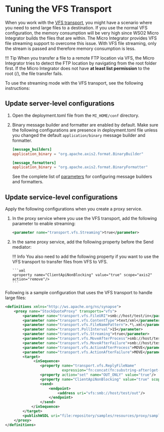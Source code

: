 # Tuning the VFS Transport

When you work with the [VFS transport](../../../concepts/messaging-transports/#virtual-file-system-jms), you might have a scenario where you need to send large files to a destination. If you use the normal VFS configuration, the memory consumption will be very high since WSO2 Micro Integrator builds the files that are within. The Micro Integrator provides VFS file streaming support to overcome this issue. With VFS file streaming, only the stream is
passed and therefore memory consumption is less.

!!! Tip
    When you transfer a file to a remote FTP location via VFS, the Micro Integrator tries to detect the FTP location by navigating from the root folder first. If the Micro Integrator does not have **at least list permission** to the root (/), the file transfer fails.

To use the streaming mode with the VFS transport, see the following instructions:

## Update server-level configurations

1. Open the deployment.toml file from the `MI_HOME/conf` directory.
2. Binary message builder and formatter are enabled by default. Make sure the following configurations are presence in deployment.toml file unless you changed the default `application/binary` message builder and formatter.

    ```toml
    [message_builders]
    application_binary = "org.apache.axis2.format.BinaryBuilder"   
 
    [message_formatters]
    application_binary = "org.apache.axis2.format.BinaryFormatter"
    ```

    See the complete list of [parameters](../../../references/config-catalog) for configuring message builders and formatters.

## Update service-level configurations

Apply the following configurations when you create a proxy service.

1.  In the proxy service where you use the VFS transport, add the following parameter to enable streaming:

    ```xml
    <parameter name="transport.vfs.Streaming">true</parameter>
    ```

2.  In the same proxy service, add the following property before the Send mediator:

    !!! Info
        You also need to add the following property if you want to use the VFS transport to transfer files from VFS to VFS.
    
        ```xml
        <property name="ClientApiNonBlocking" value="true" scope="axis2" action="remove"/>
        ```

Following is a sample configuration that uses the VFS transport to handle large files:

```xml
<definitions xmlns="http://ws.apache.org/ns/synapse">
    <proxy name="StockQuoteProxy" transports="vfs">
        <parameter name="transport.vfs.FileURI">smb://host/test/in</parameter>        
        <parameter name="transport.vfs.ContentType">text/xml</parameter>
        <parameter name="transport.vfs.FileNamePattern">.*\.xml</parameter>
        <parameter name="transport.PollInterval">15</parameter>
        <parameter name="transport.vfs.Streaming">true</parameter>
        <parameter name="transport.vfs.MoveAfterProcess">smb://host/test/original</parameter>            
        <parameter name="transport.vfs.MoveAfterFailure">smb://host/test/original</parameter>          
        <parameter name="transport.vfs.ActionAfterProcess">MOVE</parameter>
        <parameter name="transport.vfs.ActionAfterFailure">MOVE</parameter>
        <target>
             <inSequence>
                <property name="transport.vfs.ReplyFileName"
                          expression="fn:concat(fn:substring-after(get-property('MessageID'), 'urn:uuid:'), '.xml')" scope="transport"/>
                <property action="set" name="OUT_ONLY" value="true"/>
                <property name="ClientApiNonBlocking" value="true" scope="axis2" action="remove"/>
                <send>
                    <endpoint>
                        <address uri="vfs:smb://host/test/out"/> 
                    </endpoint>
                </send>
            </inSequence>
        </target>
        <publishWSDL uri="file:repository/samples/resources/proxy/sample_proxy_1.wsdl"/>
    </proxy>
</definitions>
```
